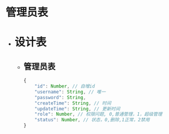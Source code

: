 # 管理员表
+ # 设计表
    + ## 管理员表
        ```javascript
        {
            "id": Number, // 自增id
            "username": String, // 唯一
            "password": String,
            "createTime": String, // 时间
            "updateTime": String, // 更新时间
            "role": Number, // 权限问题, 0,普通管理，1，超级管理
            "status": Number, // 状态，0,删除,1正常，2禁用
        }
        ```